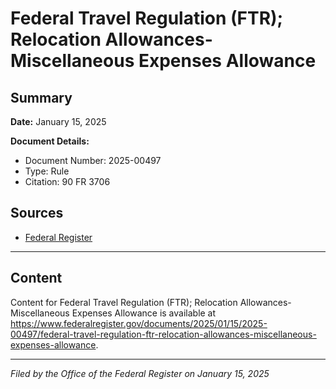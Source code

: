 # Federal Travel Regulation (FTR); Relocation Allowances-Miscellaneous Expenses Allowance

## Summary

**Date:** January 15, 2025

**Document Details:**
- Document Number: 2025-00497
- Type: Rule
- Citation: 90 FR 3706

## Sources
- [Federal Register](https://www.federalregister.gov/documents/2025/01/15/2025-00497/federal-travel-regulation-ftr-relocation-allowances-miscellaneous-expenses-allowance)

---

## Content

Content for Federal Travel Regulation (FTR); Relocation Allowances-Miscellaneous Expenses Allowance is available at https://www.federalregister.gov/documents/2025/01/15/2025-00497/federal-travel-regulation-ftr-relocation-allowances-miscellaneous-expenses-allowance.

---

*Filed by the Office of the Federal Register on January 15, 2025*

